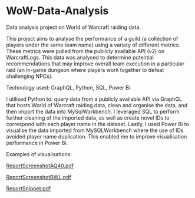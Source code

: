# WoW-Data-Analysis
Data analysis project on World of Warcraft raiding data.

This project aims to analyse the performance of a guild (a collection of players under the same team name) using a variety of different metrics. These metrics were pulled from the publicly available API (v2) on WarcraftLogs. This data was analysed to determine potential recommendations that may improve overall team execution in a particular raid (an in-game dungeon where players work together to defeat challenging NPCs).  

Technology used: GraphQL, Python, SQL, Power Bi. 


I utilised Python to: query data from a publicly available API via GraphQL that hosts World of Warcraft raiding data, clean and organise the data, and then import the data into MySqlWorkbench. I leveraged SQL to perform further cleaning of the imported data, as well as create novel IDs to correspond with each player name in the dataset. Lastly, I used Power Bi to visualise the data imported from MySQLWorkbench where the use of IDs avoided player name duplication. This enabled me to improve visualisation performance in Power Bi.


Examples of visualisations:

[ReportScreenshotAQ40.pdf](https://github.com/xAnarchic/WoW-Data-Analysis/blob/b79e3dc94bdd345e787fa61a5e2a955d4880eb37/guildreportsAQprax.pdf)

[ReportScreenshotBWL.pdf](https://github.com/xAnarchic/WoW-Data-Analysis/blob/1b43334cbaa793e01e9dbc6df40427387efbef4f/ReportScreenshot.pdf)

[ReportSnippet.pdf](https://github.com/xAnarchic/WoW-Data-Analysis/blob/cc893fc7a96bd2ccd117971aef3dff052723cb58/ReportSnippet.pdf)




